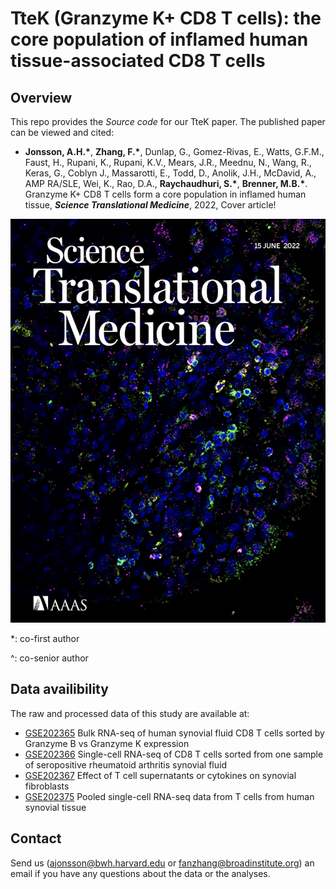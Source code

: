# TteK (Granzyme K+ CD8 T cells): the core population of inflamed human tissue-associated CD8 T cells 


## Overview
This repo provides the *Source code* for our TteK paper. The published paper can be viewed and cited:

- **Jonsson, A.H.\***, **Zhang, F.\***, Dunlap, G., Gomez-Rivas, E., Watts, G.F.M., Faust, H., Rupani, K., Rupani, K.V., Mears, J.R., Meednu, N., Wang, R., Keras, G., Coblyn J., Massarotti, E., Todd, D., Anolik, J.H., McDavid, A., AMP RA/SLE, Wei, K., Rao, D.A., **Raychaudhuri, S.\***, **Brenner, M.B.\***. Granzyme K+ CD8 T cells form a core population in inflamed human tissue, ***Science Translational Medicine***, 2022, Cover article!

![](science_translational_medicine_cover_article.png)

*: co-first author

^: co-senior author

## Data availibility
  The raw and processed data of this study are available at: 
  
- [GSE202365](https://www.ncbi.nlm.nih.gov/geo/query/acc.cgi?acc=GSE202365)	Bulk RNA-seq of human synovial fluid CD8 T cells sorted by Granzyme B vs Granzyme K expression
- [GSE202366](https://www.ncbi.nlm.nih.gov/geo/query/acc.cgi?acc=GSE202366)	Single-cell RNA-seq of CD8 T cells sorted from one sample of seropositive rheumatoid arthritis synovial fluid
- [GSE202367](https://www.ncbi.nlm.nih.gov/geo/query/acc.cgi?acc=GSE202367)	Effect of T cell supernatants or cytokines on synovial fibroblasts
- [GSE202375](https://www.ncbi.nlm.nih.gov/geo/query/acc.cgi?acc=GSE202375)	Pooled single-cell RNA-seq data from T cells from human synovial tissue


## Contact
Send us (ajonsson@bwh.harvard.edu or fanzhang@broadinstitute.org) an email if you have any questions about the data or the analyses.
